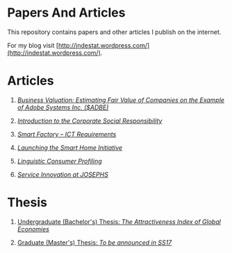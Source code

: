 # Papers And Articles

This repository contains papers and other articles I publish on the internet. 

For my blog visit [http://indestat.wordpress.com/](http://indestat.wordpress.com/).


# Articles

1. [*Business Valuation: Estimating Fair Value of Companies on the Example of Adobe Systems Inc. ($ADBE)*](http://dmpe.github.io/PapersAndArticles/BusinessValuationOfAdobe)

2. [*Introduction to the Corporate Social Responsibility*](http://dmpe.github.io/PapersAndArticles/IntroToCSR/)

3. [*Smart Factory – ICT Requirements*](https://dmpe.github.io/PapersAndArticles/ICTRequirementsOfSmartFactories/) 

4. [*Launching the Smart Home Initiative*](https://dmpe.github.io/PapersAndArticles/SmartHomeInitiative/)  

5. [*Linguistic Consumer Profiling*](https://dmpe.github.io/PapersAndArticles/LingConsProf)

6. [*Service Innovation at JOSEPHS*](https://dmpe.github.io/PapersAndArticles/ServiceInnovation/)

# Thesis
1. [Undergraduate (Bachelor's) Thesis: *The Attractiveness Index of Global Economies*](http://dmpe.github.io/PapersAndArticles/thesis/)

2. [Graduate (Master's) Thesis: *To be announced in SS17*](http://dmpe.github.io/PapersAndArticles/)
